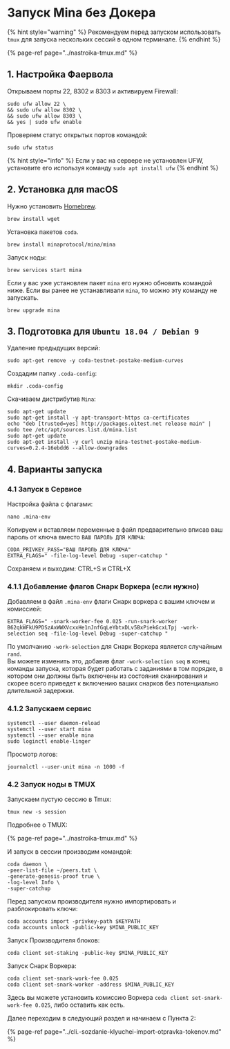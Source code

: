 # Запуск Mina без Докера

{% hint style="warning" %}
Рекомендуем перед запуском использовать `tmux` для запуска нескольких сессий в одном терминале.
{% endhint %}

{% page-ref page="../nastroika-tmux.md" %}

## 1. Настройка Фаервола

Открываем порты 22, 8302 и 8303 и активируем Firewall:

```text
sudo ufw allow 22 \
&& sudo ufw allow 8302 \
&& sudo ufw allow 8303 \
&& yes | sudo ufw enable
```

Проверяем статус открытых портов командой:

```text
sudo ufw status
```

{% hint style="info" %}
Если у вас на сервере не установлен UFW, установите его используя команду `sudo apt install ufw`
{% endhint %}

## 2. Установка для macOS

Нужно установить [Homebrew](https://brew.sh/).

```text
brew install wget
```

Установка пакетов `coda`.

```text
brew install minaprotocol/mina/mina
```

Запуск ноды:

```text
brew services start mina
```

Если у вас уже установлен пакет `mina` его нужно обновить командой ниже. Если вы ранее не устанавливали `mina`, то можно эту команду не запускать.

```text
brew upgrade mina
```

## 3. Подготовка для `Ubuntu 18.04 / Debian 9`

Удаление предыдущих версий:

```text
sudo apt-get remove -y coda-testnet-postake-medium-curves
```

Создадим папку `.coda-config`:

```text
mkdir .coda-config
```

Скачиваем дистрибутив `Mina`:

```text
sudo apt-get update
sudo apt-get install -y apt-transport-https ca-certificates
echo "deb [trusted=yes] http://packages.o1test.net release main" | sudo tee /etc/apt/sources.list.d/mina.list
sudo apt-get update
sudo apt-get install -y curl unzip mina-testnet-postake-medium-curves=0.2.4-16ebdd6 --allow-downgrades
```

## 4. Варианты запуска

### 4.1 Запуск в Сервисе

Настройка файла с флагами:

```text
nano .mina-env
```

Копируем и вставляем переменные в файл предварительно вписав ваш пароль от ключа вместо `ВАШ ПАРОЛЬ ДЛЯ КЛЮЧА`:

```text
CODA_PRIVKEY_PASS="ВАШ ПАРОЛЬ ДЛЯ КЛЮЧА"
EXTRA_FLAGS=" -file-log-level Debug -super-catchup "
```

Сохраняем и выходим: CTRL+S и CTRL+X

### 4.1.1 Добавление флагов Снарк Воркера \(если нужно\)

Добавляем в файл `.mina-env` флаги Снарк воркера с вашим ключем и комиссией:

```text
EXTRA_FLAGS=" -snark-worker-fee 0.025 -run-snark-worker B62qkWFkU9PDSzAxWWXVcxxHe1nJnfGqLeYbtxDLv5BxPiekGcxLTpj -work-selection seq -file-log-level Debug -super-catchup "
```

По умолчанию `-work-selection` для Снарк Воркера является случайным `rand`.  
Вы можете изменить это, добавив флаг `-work-selection seq` в конец команды запуска, которая будет работать с заданиями в том порядке, в котором они должны быть включены из состояния сканирования и скорее всего приведет к включению ваших снарков без потенциально длительной задержки.

### 4.1.2 Запускаем сервис

```text
systemctl --user daemon-reload
systemctl --user start mina
systemctl --user enable mina
sudo loginctl enable-linger
```

Просмотр логов:

```text
journalctl --user-unit mina -n 1000 -f
```

### 4.2 Запуск ноды в TMUX

Запускаем пустую сессию в Tmux:

```text
tmux new -s session
```

Подробнее о TMUX:

{% page-ref page="../nastroika-tmux.md" %}

И запуск в сессии производим командой:

```text
coda daemon \
-peer-list-file ~/peers.txt \
-generate-genesis-proof true \
-log-level Info \
-super-catchup
```

Перед запуском производителя нужно импортировать и разблокировать ключи:

```text
coda accounts import -privkey-path $KEYPATH
coda accounts unlock -public-key $MINA_PUBLIC_KEY
```

Запуск Производителя блоков:

```text
coda client set-staking -public-key $MINA_PUBLIC_KEY
```

Запуск Снарк Воркера:

```text
coda client set-snark-work-fee 0.025
coda client set-snark-worker -address $MINA_PUBLIC_KEY
```

Здесь вы можете установить комиссию Воркера `coda client set-snark-work-fee 0.025`, либо оставить как есть.

Далее переходим в следующий раздел и начинаем с Пункта 2:

{% page-ref page="../cli.-sozdanie-klyuchei-import-otpravka-tokenov.md" %}

